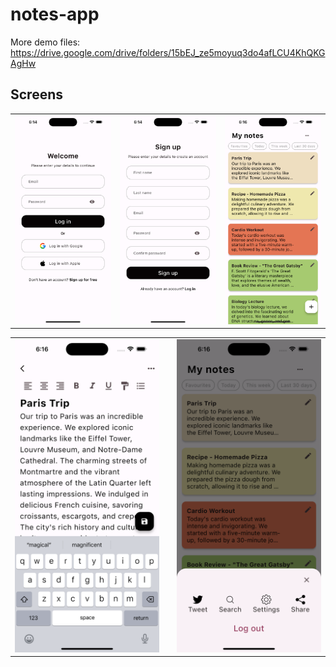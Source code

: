 # notes-app
More demo files: https://drive.google.com/drive/folders/15bEJ_ze5moyuq3do4afLCU4KhQKGAgHw


## Screens

|           |  |    |
:-------------:|:-------------:| :-------------:|
|![](./readme_files/image1.png) | ![](./readme_files/image2.png)  |![](./readme_files/image3.png) |

|           |  | |
:-------------:|:-------------:| :-------------:|
 ![](./readme_files/image4.png) | |![](./readme_files/image5.png) | 



